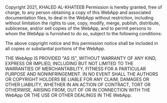 Copyright 2021, KHALED AL-KHATEEB
Permission is hereby granted, free of charge, to any person obtaining a copy of this WebApp and associated documentation files, to deal in the WebApp without restriction, including without limitation the rights to use, copy, modify, merge, publish, distribute, sublicense, and/or sell copies of the WebApp, and to permit persons to whom the WebApp is furnished to do so, subject to the following conditions:

The above copyright notice and this permission notice shall be included in all copies or substantial portions of the WebApp.

THE WebApp IS PROVIDED "AS IS", WITHOUT WARRANTY OF ANY KIND, EXPRESS OR IMPLIED, INCLUDING BUT NOT LIMITED TO THE WARRANTIES OF MERCHANTABILITY, FITNESS FOR A PARTICULAR PURPOSE AND NONINFRINGEMENT. IN NO EVENT SHALL THE AUTHORS OR COPYRIGHT HOLDERS BE LIABLE FOR ANY CLAIM, DAMAGES OR OTHER LIABILITY, WHETHER IN AN ACTION OF CONTRACT, TORT OR OTHERWISE, ARISING FROM, OUT OF OR IN CONNECTION WITH THE WebApp OR THE USE OR OTHER DEALINGS IN THE WebApp.